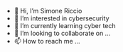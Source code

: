 - 👋 Hi, I’m Simone Riccio
- 👀 I’m interested in cybersecurity
- 🌱 I’m currently learning cyber tech
- 💞️ I’m looking to collaborate on ...
- 📫 How to reach me ...

<!---
Simone-Ricc/Simone-Ricc is a ✨ special ✨ repository because its `README.md` (this file) appears on your GitHub profile.
You can click the Preview link to take a look at your changes.
--->
